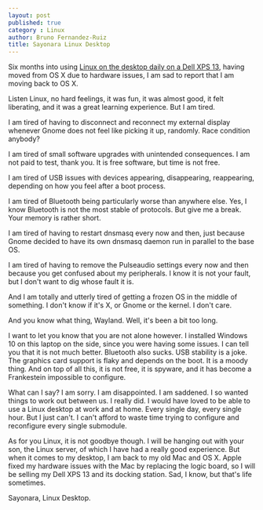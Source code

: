 ```yaml
---
layout: post
published: true
category : Linux
author: Bruno Fernandez-Ruiz
title: Sayonara Linux Desktop
---
```

Six months into using [Linux on the desktop daily on a Dell XPS 13](/linux/linux-on-dell-xps-13), having moved from OS X due to hardware issues, I am sad to report that I am moving back to OS X.

Listen Linux, no hard feelings, it was fun, it was almost good, it felt liberating, and it was a great learning experience. But I am tired.

I am tired of having to disconnect and reconnect my external display whenever Gnome does not feel like picking it up, randomly. Race condition anybody?

I am tired of small software upgrades with unintended consequences. I am not paid to test, thank you. It is free software, but time is not free.

I am tired of USB issues with devices appearing, disappearing, reappearing, depending on how you feel after a boot process.

I am tired of Bluetooth being particularly worse than anywhere else. Yes, I know Bluetooth is not the most stable of protocols. But give me a break. Your memory is rather short.

I am tired of having to restart dnsmasq every now and then, just because Gnome decided to have its own dnsmasq daemon run in parallel to the base OS.

I am tired of having to remove the Pulseaudio settings every now and then because you get confused about my peripherals. I know it is not your fault, but I don't want to dig whose fault it is.

And I am totally and utterly tired of getting a frozen OS in the middle of something. I don't know if it's X, or Gnome or the kernel. I don't care.

And you know what thing, Wayland. Well, it's been a bit too long.

I want to let you know that you are not alone however. I installed Windows 10 on this laptop on the side, since you were having some issues. I can tell you that it is not much better. Bluetooth also sucks. USB stability is a joke. The graphics card support is flaky and depends on the boot. It is a moody thing. And on top of all this, it is not free, it is spyware, and it has become a Frankestein impossible to configure.

What can I say? I am sorry. I am disappointed. I am saddened. I so wanted things to work out between us. I really did. I would have loved to be able to use a Linux desktop at work and at home. Every single day, every single hour. But I just can't. I can't afford to waste time trying to configure and reconfigure every single submodule.

As for you Linux, it is not goodbye though. I will be hanging out with your son, the Linux server, of which I have had a really good experience. But when it comes to my desktop, I am back to my old Mac and OS X. Apple fixed my hardware issues with the Mac by replacing the logic board, so I will be selling my Dell XPS 13 and its docking station. Sad, I know, but that's life sometimes.

Sayonara, Linux Desktop.

